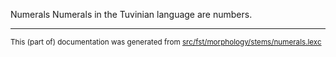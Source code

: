 Numerals
Numerals in the Tuvinian language are numbers.

* * *

<small>This (part of) documentation was generated from [src/fst/morphology/stems/numerals.lexc](https://github.com/giellalt/lang-tyv/blob/main/src/fst/morphology/stems/numerals.lexc)</small>
